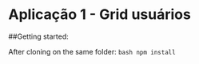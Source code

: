 # Aplicação 1 - Grid usuários

##Getting started:

After cloning on the same folder:
`bash
 npm install
`
